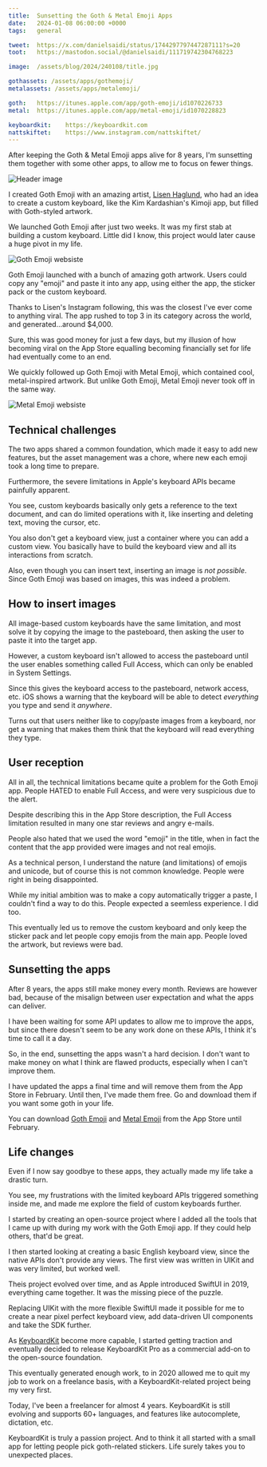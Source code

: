 ```yaml
---
title:  Sunsetting the Goth & Metal Emoji Apps
date:   2024-01-08 06:00:00 +0000
tags:   general

tweet:  https://x.com/danielsaidi/status/1744297797447287111?s=20
toot:   https://mastodon.social/@danielsaidi/111719742304768223

image:  /assets/blog/2024/240108/title.jpg

gothassets: /assets/apps/gothemoji/
metalassets: /assets/apps/metalemoji/

goth:   https://itunes.apple.com/app/goth-emoji/id1070226733
metal:  https://itunes.apple.com/app/metal-emoji/id1070228823

keyboardkit:    https://keyboardkit.com
nattskiftet:    https://www.instagram.com/nattskiftet/
---
```


After keeping the Goth & Metal Emoji apps alive for 8 years, I'm sunsetting them together with some other apps, to allow me to focus on fewer things.

![Header image]({{page.image}})

I created Goth Emoji with an amazing artist, [Lisen Haglund]({{page.nattskiftet}}), who had an idea to create a custom keyboard, like the Kim Kardashian's Kimoji app, but filled with Goth-styled artwork.

We launched Goth Emoji after just two weeks. It was my first stab at building a custom keyboard. Little did I know, this project would later cause a huge pivot in my life.

![Goth Emoji websiste]({{page.gothassets}}website.jpg)

Goth Emoji launched with a bunch of amazing goth artwork. Users could copy any "emoji" and paste it into any app, using either the app, the sticker pack or the custom keyboard.

Thanks to Lisen's Instagram following, this was the closest I've ever come to anything viral. The app rushed to top 3 in its category across the world, and generated...around $4,000.

Sure, this was good money for just a few days, but my illusion of how becoming viral on the App Store equalling becoming financially set for life had eventually come to an end.

We quickly followed up Goth Emoji with Metal Emoji, which contained cool, metal-inspired artwork. But unlike Goth Emoji, Metal Emoji never took off in the same way.

![Metal Emoji websiste]({{page.metalassets}}website.jpg)


## Technical challenges

The two apps shared a common foundation, which made it easy to add new features, but the asset management was a chore, where new each emoji took a long time to prepare.

Furthermore, the severe limitations in Apple's keyboard APIs became painfully apparent.

You see, custom keyboards basically only gets a reference to the text document, and can do limited operations with it, like inserting and deleting text, moving the cursor, etc.

You also don't get a keyboard view, just a container where you can add a custom view. You basically have to build the keyboard view and all its interactions from scratch.

Also, even though you can insert text, inserting an image is *not possible*. Since Goth Emoji was based on images, this was indeed a problem.


## How to insert images

All image-based custom keyboards have the same limitation, and most solve it by copying the image to the pasteboard, then asking the user to paste it into the target app. 

However, a custom keyboard isn't allowed to access the pasteboard until the user enables something called Full Access, which can only be enabled in System Settings.

Since this gives the keyboard access to the pasteboard, network access, etc. iOS shows a warning that the keyboard will be able to detect *everything* you type and send it *anywhere*.

Turns out that users neither like to copy/paste images from a keyboard, nor get a warning that makes them think that the keyboard will read everything they type.


## User reception

All in all, the technical limitations became quite a problem for the Goth Emoji app. People HATED to enable Full Access, and were very suspicious due to the alert. 

Despite describing this in the App Store description, the Full Access limitation resulted in many one star reviews and angry e-mails.

People also hated that we used the word "emoji" in the title, when in fact the content that the app provided were images and not real emojis.

As a technical person, I understand the nature (and limitations) of emojis and unicode, but of course this is not common knowledge. People were right in being disappointed.

While my initial ambition was to make a copy automatically trigger a paste, I couldn't find a way to do this. People expected a seemless experience. I did too.

This eventually led us to remove the custom keyboard and only keep the sticker pack and let people copy emojis from the main app. People loved the artwork, but reviews were bad.


## Sunsetting the apps

After 8 years, the apps still make money every month. Reviews are however bad, because of the misalign between user expectation and what the apps can deliver.

I have been waiting for some API updates to allow me to improve the apps, but since there doesn't seem to be any work done on these APIs, I think it's time to call it a day.

So, in the end, sunsetting the apps wasn't a hard decision. I don't want to make money on what I think are flawed products, especially when I can't improve them.

I have updated the apps a final time and will remove them from the App Store in February. Until then, I've made them free. Go and download them if you want some goth in your life.

You can download [Goth Emoji]({{page.goth}}) and [Metal Emoji]({{page.metal}}) from the App Store until February.


## Life changes

Even if I now say goodbye to these apps, they actually made my life take a drastic turn.

You see, my frustrations with the limited keyboard APIs triggered something inside me, and made me explore the field of custom keyboards further.

I started by creating an open-source project where I added all the tools that I came up with during my work with the Goth Emoji app. If they could help others, that'd be great.

I then started looking at creating a basic English keyboard view, since the native APIs don't provide any views. The first view was written in UIKit and was very limited, but worked well.

Theis project evolved over time, and as Apple introduced SwiftUI in 2019, everything came together. It was the missing piece of the puzzle.

Replacing UIKit with the more flexible SwiftUI made it possible for me to create a near pixel perfect keyboard view, add data-driven UI components and take the SDK further.

As [KeyboardKit]({{page.keyboardkit}}) become more capable, I started getting traction and eventually decided to release KeyboardKit Pro as a commercial add-on to the open-source foundation.

This eventually generated enough work, to in 2020 allowed me to quit my job to work on a freelance basis, with a KeyboardKit-related project being my very first.

Today, I've been a freelancer for almost 4 years. KeyboardKit is still evolving and supports 60+ languages, and features like autocomplete, dictation, etc.

KeyboardKit is truly a passion project. And to think it all started with a small app for letting people pick goth-related stickers. Life surely takes you to unexpected places.